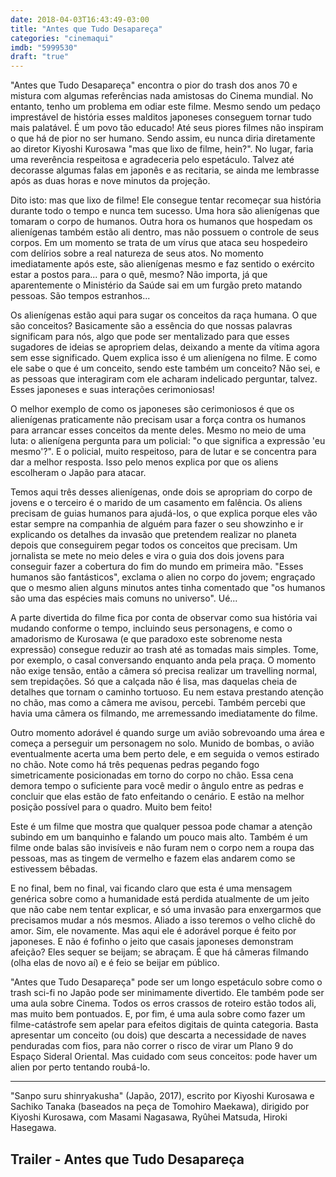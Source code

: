 ```yaml
---
date: 2018-04-03T16:43:49-03:00
title: "Antes que Tudo Desapareça"
categories: "cinemaqui"
imdb: "5999530"
draft: "true"
---
```

"Antes que Tudo Desapareça" encontra o pior do trash dos anos 70 e mistura com algumas referências nada amistosas do Cinema mundial. No entanto, tenho um problema em odiar este filme. Mesmo sendo um pedaço imprestável de história esses malditos japoneses conseguem tornar tudo mais palatável. É um povo tão educado! Até seus piores filmes não inspiram o que há de pior no ser humano. Sendo assim, eu nunca diria diretamente ao diretor Kiyoshi Kurosawa "mas que lixo de filme, hein?". No lugar, faria uma reverência respeitosa e agradeceria pelo espetáculo. Talvez até decorasse algumas falas em japonês e as recitaria, se ainda me lembrasse após as duas horas e nove minutos da projeção.

Dito isto: mas que lixo de filme! Ele consegue tentar recomeçar sua história durante todo o tempo e nunca tem sucesso. Uma hora são alienígenas que tomaram o corpo de humanos. Outra hora os humanos que hospedam os alienígenas também estão ali dentro, mas não possuem o controle de seus corpos. Em um momento se trata de um vírus que ataca seu hospedeiro com delírios sobre a real natureza de seus atos. No momento imediatamente após este, são alienígenas mesmo e faz sentido o exército estar a postos para... para o quê, mesmo? Não importa, já que aparentemente o Ministério da Saúde sai em um furgão preto matando pessoas. São tempos estranhos...

Os alienígenas estão aqui para sugar os conceitos da raça humana. O que são conceitos? Basicamente são a essência do que nossas palavras significam para nós, algo que pode ser mentalizado para que esses sugadores de ideias se apropriem delas, deixando a mente da vítima agora sem esse significado. Quem explica isso é um alienígena no filme. E como ele sabe o que é um conceito, sendo este também um conceito? Não sei, e as pessoas que interagiram com ele acharam indelicado perguntar, talvez. Esses japoneses e suas interações cerimoniosas!

O melhor exemplo de como os japoneses são cerimoniosos é que os alienígenas praticamente não precisam usar a força contra os humanos para arrancar esses conceitos da mente deles. Mesmo no meio de uma luta:  o alienígena pergunta para um policial: "o que significa a expressão 'eu mesmo'?". E o policial, muito respeitoso, para de lutar e se concentra para dar a melhor resposta. Isso pelo menos explica por que os aliens escolheram o Japão para atacar.

Temos aqui três desses alienígenas, onde dois se apropriam do corpo de jovens e o terceiro é o marido de um casamento em falência. Os aliens precisam de guias humanos para ajudá-los, o que explica porque eles vão estar sempre na companhia de alguém para fazer o seu showzinho e ir explicando os detalhes da invasão que pretendem realizar no planeta depois que conseguirem pegar todos os conceitos que precisam. Um jornalista se mete no meio deles e vira o guia dos dois jovens para conseguir fazer a cobertura do fim do mundo em primeira mão. "Esses humanos são fantásticos", exclama o alien no corpo do jovem; engraçado que o mesmo alien alguns minutos antes tinha comentado que "os humanos são uma das espécies mais comuns no universo". Ué...

A parte divertida do filme fica por conta de observar como sua história vai mudando conforme o tempo, incluindo seus personagens, e como o amadorismo de Kurosawa (e que paradoxo este sobrenome nesta expressão) consegue reduzir ao trash até as tomadas mais simples. Tome, por exemplo, o casal conversando enquanto anda pela praça. O momento não exige tensão, então a câmera só precisa realizar um travelling normal, sem trepidações. Só que a calçada não é lisa, mas daquelas cheia de detalhes que tornam o caminho tortuoso. Eu nem estava prestando atenção no chão, mas como a câmera me avisou, percebi. Também percebi que havia uma câmera os filmando, me arremessando imediatamente do filme.

Outro momento adorável é quando surge um avião sobrevoando uma área e começa a perseguir um personagem no solo. Munido de bombas, o avião eventualmente acerta uma bem perto dele, e em seguida o vemos estirado no chão. Note como há três pequenas pedras pegando fogo simetricamente posicionadas em torno do corpo no chão. Essa cena demora tempo o suficiente para você medir o ângulo entre as pedras e concluir que elas estão de fato enfeitando o cenário. E estão na melhor posição possível para o quadro. Muito bem feito!

Este é um filme que mostra que qualquer pessoa pode chamar a atenção subindo em um banquinho e falando um pouco mais alto. Também é um filme onde balas são invisíveis e não furam nem o corpo nem a roupa das pessoas, mas as tingem de vermelho e fazem elas andarem como se estivessem bêbadas.

E no final, bem no final, vai ficando claro que esta é uma mensagem genérica sobre como a humanidade está perdida atualmente de um jeito que não cabe nem tentar explicar, e só uma invasão para enxergarmos que precisamos mudar a nós mesmos. Aliado a isso teremos o velho clichê do amor. Sim, ele novamente. Mas aqui ele é adorável porque é feito por japoneses. E não é fofinho o jeito que casais japoneses demonstram afeição? Eles sequer se beijam; se abraçam. É que há câmeras filmando (olha elas de novo aí) e é feio se beijar em público.

"Antes que Tudo Desapareça" pode ser um longo espetáculo sobre como o trash sci-fi no Japão pode ser minimamente divertido. Ele também pode ser uma aula sobre Cinema. Todos os erros crassos de roteiro estão todos ali, mas muito bem pontuados. E, por fim, é uma aula sobre como fazer um filme-catástrofe sem apelar para efeitos digitais de quinta categoria. Basta apresentar um conceito (ou dois) que descarta a necessidade de naves penduradas com fios, para não correr o risco de virar um Plano 9 do Espaço Sideral Oriental. Mas cuidado com seus conceitos: pode haver um alien por perto tentando roubá-lo.

<hr>"Sanpo suru shinryakusha" (Japão, 2017), escrito por Kiyoshi Kurosawa e Sachiko Tanaka (baseados na peça de Tomohiro Maekawa), dirigido por Kiyoshi Kurosawa, com Masami Nagasawa, Ryûhei Matsuda, Hiroki Hasegawa.

<h2>Trailer - Antes que Tudo Desapareça</h2>
